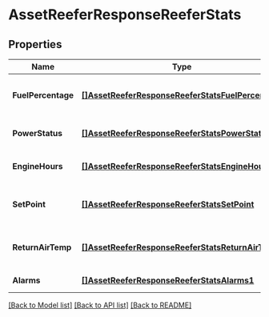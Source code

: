 # AssetReeferResponseReeferStats

## Properties
Name | Type | Description | Notes
------------ | ------------- | ------------- | -------------
**FuelPercentage** | [**[]AssetReeferResponseReeferStatsFuelPercentage**](AssetReeferResponse_reeferStats_fuelPercentage.md) | Fuel percentage of the reefer | [optional] 
**PowerStatus** | [**[]AssetReeferResponseReeferStatsPowerStatus**](AssetReeferResponse_reeferStats_powerStatus.md) | Power status of the reefer | [optional] 
**EngineHours** | [**[]AssetReeferResponseReeferStatsEngineHours**](AssetReeferResponse_reeferStats_engineHours.md) | Engine hours of the reefer | [optional] 
**SetPoint** | [**[]AssetReeferResponseReeferStatsSetPoint**](AssetReeferResponse_reeferStats_setPoint.md) | Set point temperature of the reefer | [optional] 
**ReturnAirTemp** | [**[]AssetReeferResponseReeferStatsReturnAirTemp**](AssetReeferResponse_reeferStats_returnAirTemp.md) | Return air temperature of the reefer | [optional] 
**Alarms** | [**[]AssetReeferResponseReeferStatsAlarms1**](AssetReeferResponse_reeferStats_alarms_1.md) | Reefer alarms | [optional] 

[[Back to Model list]](../README.md#documentation-for-models) [[Back to API list]](../README.md#documentation-for-api-endpoints) [[Back to README]](../README.md)


